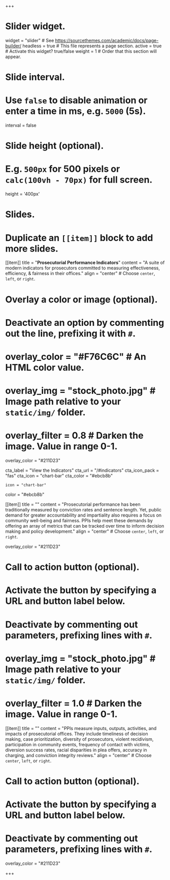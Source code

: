 +++
# Slider widget.
widget = "slider"  # See https://sourcethemes.com/academic/docs/page-builder/
headless = true  # This file represents a page section.
active = true  # Activate this widget? true/false
weight = 1  # Order that this section will appear.

# Slide interval.
# Use `false` to disable animation or enter a time in ms, e.g. `5000` (5s).
interval = false

# Slide height (optional).
# E.g. `500px` for 500 pixels or `calc(100vh - 70px)` for full screen.
height = '400px'

# Slides.
# Duplicate an `[[item]]` block to add more slides.
[[item]]
  title = "**Prosecutorial Performance Indicators**"
  content = "A suite of modern indicators for prosecutors committed to measuring effectiveness, efficiency, & fairness in their offices."
  align = "center"  # Choose `center`, `left`, or `right`.

  # Overlay a color or image (optional).
  #   Deactivate an option by commenting out the line, prefixing it with `#`.
  # overlay_color =  "#F76C6C" # An HTML color value.
  # overlay_img = "stock_photo.jpg"  # Image path relative to your `static/img/` folder.
  # overlay_filter = 0.8  # Darken the image. Value in range 0-1.
  overlay_color = "#211D23"

  cta_label = "View the Indicators"
  cta_url = "/#indicators"
  cta_icon_pack = "fas"
  cta_icon = "chart-bar"
  cta_color = "#ebcb8b"

    icon = "chart-bar"
  color = "#ebcb8b"

[[item]]
  title = ""
  content = "Prosecutorial performance has been traditionally measured by conviction rates and sentence length. Yet, public demand for greater accountability and impartiality also requires a focus on community well-being and fairness. PPIs help meet these demands by offering an array of metrics that can be tracked over time to inform decision making and policy development."
  align = "center"  # Choose `center`, `left`, or `right`.

  overlay_color = "#211D23"
  # Call to action button (optional).
  #   Activate the button by specifying a URL and button label below.
  #   Deactivate by commenting out parameters, prefixing lines with `#`.

  # overlay_img = "stock_photo.jpg"  # Image path relative to your `static/img/` folder.
  # overlay_filter = 1.0  # Darken the image. Value in range 0-1.

[[item]]
  title = ""
  content = "PPIs measure inputs, outputs, activities, and impacts of prosecutorial offices. They include timeliness of decision making, case prioritization, diversity of prosecutors, violent recidivism, participation in community events, frequency of contact with victims, diversion success rates, racial disparities in plea offers, accuracy in charging, and conviction integrity reviews."
  align = "center"  # Choose `center`, `left`, or `right`.

  # Call to action button (optional).
  #   Activate the button by specifying a URL and button label below.
  #   Deactivate by commenting out parameters, prefixing lines with `#`.

  overlay_color = "#211D23"


+++

